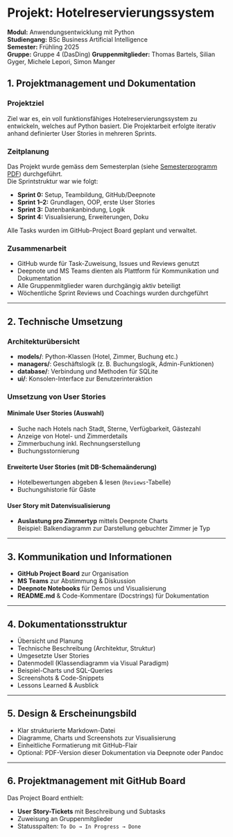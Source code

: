 # Projekt: Hotelreservierungssystem  
**Modul:** Anwendungsentwicklung mit Python  
**Studiengang:** BSc Business Artificial Intelligence  
**Semester:** Frühling 2025  
**Gruppe:** Gruppe 4 (DasDing)
**Gruppenmitglieder:** Thomas Bartels, Silian Gyger, Michele Lepori, Simon Manger



##  1. Projektmanagement und Dokumentation

###  Projektziel  
Ziel war es, ein voll funktionsfähiges Hotelreservierungssystem zu entwickeln, welches auf Python basiert. Die Projektarbeit erfolgte iterativ anhand definierter User Stories in mehreren Sprints.

###  Zeitplanung  
Das Projekt wurde gemäss dem Semesterplan (siehe [Semesterprogramm PDF](./BAI%20Semesterprogramm%20AEP%202025%20v2.pdf)) durchgeführt.  
Die Sprintstruktur war wie folgt:
- **Sprint 0:** Setup, Teambildung, GitHub/Deepnote
- **Sprint 1–2:** Grundlagen, OOP, erste User Stories
- **Sprint 3:** Datenbankanbindung, Logik
- **Sprint 4:** Visualisierung, Erweiterungen, Doku

Alle Tasks wurden im GitHub-Project Board geplant und verwaltet.

###  Zusammenarbeit  
- GitHub wurde für Task-Zuweisung, Issues und Reviews genutzt  
- Deepnote und MS Teams dienten als Plattform für Kommunikation und Dokumentation  
- Alle Gruppenmitglieder waren durchgängig aktiv beteiligt  
- Wöchentliche Sprint Reviews und Coachings wurden durchgeführt

---

##  2. Technische Umsetzung

###  Architekturübersicht
- **models/**: Python-Klassen (Hotel, Zimmer, Buchung etc.)  
- **managers/**: Geschäftslogik (z. B. Buchungslogik, Admin-Funktionen)  
- **database/**: Verbindung und Methoden für SQLite  
- **ui/**: Konsolen-Interface zur Benutzerinteraktion  

###  Umsetzung von User Stories

####  Minimale User Stories (Auswahl)
- Suche nach Hotels nach Stadt, Sterne, Verfügbarkeit, Gästezahl
- Anzeige von Hotel- und Zimmerdetails
- Zimmerbuchung inkl. Rechnungserstellung
- Buchungsstornierung

####  Erweiterte User Stories (mit DB-Schemaänderung)
- Hotelbewertungen abgeben & lesen (`Reviews`-Tabelle)
- Buchungshistorie für Gäste

####  User Story mit Datenvisualisierung
- **Auslastung pro Zimmertyp** mittels Deepnote Charts  
  Beispiel: Balkendiagramm zur Darstellung gebuchter Zimmer je Typ

---

##  3. Kommunikation und Informationen

-  **GitHub Project Board** zur Organisation  
-  **MS Teams** zur Abstimmung & Diskussion  
-  **Deepnote Notebooks** für Demos und Visualisierung  
-  **README.md** & Code-Kommentare (Docstrings) für Dokumentation  

---

##  4. Dokumentationsstruktur

- Übersicht und Planung
- Technische Beschreibung (Architektur, Struktur)
- Umgesetzte User Stories
- Datenmodell (Klassendiagramm via Visual Paradigm)
- Beispiel-Charts und SQL-Queries
- Screenshots & Code-Snippets
- Lessons Learned & Ausblick

---

##  5. Design & Erscheinungsbild

- Klar strukturierte Markdown-Datei
- Diagramme, Charts und Screenshots zur Visualisierung
- Einheitliche Formatierung mit GitHub-Flair
- Optional: PDF-Version dieser Dokumentation via Deepnote oder Pandoc

---

##  6. Projektmanagement mit GitHub Board

Das Project Board enthielt:
- **User Story-Tickets** mit Beschreibung und Subtasks
- Zuweisung an Gruppenmitglieder
- Statusspalten: `To Do → In Progress → Done`


